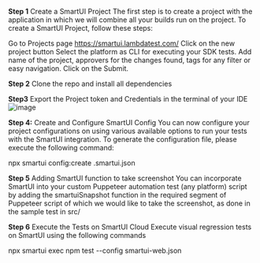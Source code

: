 **Step 1**
Create a SmartUI Project
The first step is to create a project with the application in which we will combine all your builds run on the project. To create a SmartUI Project, follow these steps:

Go to Projects page https://smartui.lambdatest.com/
Click on the new project button
Select the platform as CLI for executing your SDK tests.
Add name of the project, approvers for the changes found, tags for any filter or easy navigation.
Click on the Submit.

**Step 2**
Clone the repo and install all dependencies

**Step3**
Export the Project token and Credentials in the terminal of your IDE
![image](https://github.com/user-attachments/assets/7e51cc7a-1e3d-43d1-b13f-863e2f95ec9e)


**Step 4:**
Create and Configure SmartUI Config
You can now configure your project configurations on using various available options to run your tests with the SmartUI integration. To generate the configuration file, please execute the following command:

npx smartui config:create .smartui.json


**Step 5** 
Adding SmartUI function to take screenshot
You can incorporate SmartUI into your custom Puppeteer automation test (any platform) script by adding the smartuiSnapshot function in the required segment of Puppeteer script of which we would like to take the screenshot, as done in the sample test in src/

**Step 6**
Execute the Tests on SmartUI Cloud
Execute visual regression tests on SmartUI using the following commands

npx smartui exec npm test --config smartui-web.json
